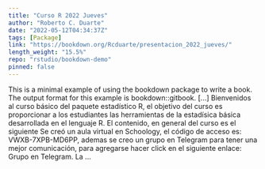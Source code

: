 ```yaml
---
title: "Curso R 2022 Jueves"
author: "Roberto C. Duarte"
date: "2022-05-12T04:34:37Z"
tags: [Package]
link: "https://bookdown.org/Rcduarte/presentacion_2022_jueves/"
length_weight: "15.5%"
repo: "rstudio/bookdown-demo"
pinned: false
---
```


This is a minimal example of using the bookdown package to write a book. The output format for this example is bookdown::gitbook. [...] Bienvenidos al curso básico del paquete estadístico R, el objetivo del curso es proporcionar a los estudiantes las herramientas de la estadísica básica desarrollada en el lenguaje R. El contenido, en general del curso es el siguiente Se creó un aula virtual en Schoology, el código de acceso es: VWXB-7XPB-MD6PP, ademas se creo un grupo en Telegram para tener una mejor comunicación, para agregarse hacer click en el siguiente enlace: Grupo en Telegram. La ...
